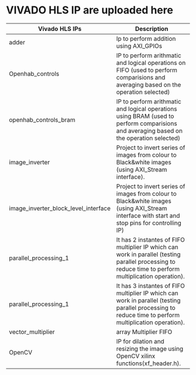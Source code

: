 # VIVADO HLS IP are uploaded here

Vivado HLS IPs 	          | Description
--------------------------|------------
adder | Ip to perform addition using AXI_GPIOs 
Openhab_controls    | IP to perform arithmatic and logical operations on FIFO (used to perform comparisions and averaging based on the operation selected)
openhab_controls_bram    | IP to perform arithmatic and logical operations using BRAM (used to perform comparisions and averaging based on the operation selected)
image_inverter	    | Project to invert series of images from colour to Black&white images (using AXI_Stream interface).
image_inverter_block_level_interface	    | Project to invert series of images from colour to Black&white images (using AXI_Stream interface with start and stop pins for controlling IP)
parallel_processing_1 | It has 2 instantes of FIFO multiplier IP which can work in parallel (testing parallel processing to reduce time to perform multiplication operation).
parallel_processing_1 | It has 3 instantes of FIFO multiplier IP which can work in parallel (testing parallel processing to reduce time to perform multiplication operation).
vector_multiplier   | array Multiplier FIFO
OpenCV	| IP for dilation and resizing the image using OpenCV xilinx functions(xf_header.h).
